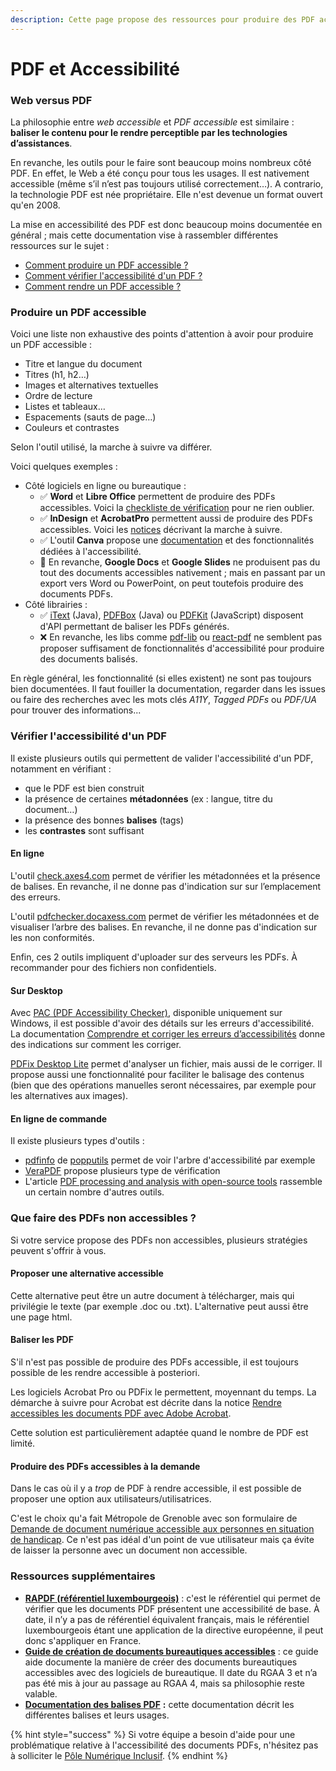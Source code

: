 ```yaml
---
description: Cette page propose des ressources pour produire des PDF accessibles
---
```


# PDF et Accessibilité

### Web versus PDF

La philosophie entre _web accessible_ et _PDF accessible_ est similaire : **baliser le contenu pour le rendre perceptible par les technologies d’assistances**.

En revanche, les outils pour le faire sont beaucoup moins nombreux côté PDF. En effet, le Web a été conçu pour tous les usages. Il est nativement accessible (même s’il n’est pas toujours utilisé correctement…). A contrario, la technologie PDF est née propriétaire. Elle n'est devenue un format ouvert qu'en 2008.

La mise en accessibilité des PDF est donc beaucoup moins documentée en général ; mais cette documentation vise à rassembler différentes ressources sur le sujet :

* [Comment produire un PDF accessible ?](pdf-et-accessibilite.md#produire-un-pdf-accessible)
* [Comment vérifier l'accessibilité d'un PDF ?](pdf-et-accessibilite.md#verifier-laccessibilite-dun-pdf)
* [Comment rendre un PDF accessible ?](pdf-et-accessibilite.md#que-faire-des-pdfs-non-accessibles)

### Produire un PDF accessible

Voici une liste non exhaustive des points d'attention à avoir pour produire un PDF accessible :

* Titre et langue du document
* Titres (h1, h2…)
* Images et alternatives textuelles
* Ordre de lecture
* Listes et tableaux…
* Espacements (sauts de page…)
* Couleurs et contrastes

Selon l'outil utilisé, la marche à suivre va différer.

Voici quelques exemples :

* Côté logiciels en ligne ou bureautique :
  * ✅ **Word** et **Libre Office** permettent de produire des PDFs accessibles. Voici la [checkliste de vérification](https://pad.numerique.gouv.fr/s/_X5s2m3dZ) pour ne rien oublier.
  * ✅ **InDesign** et **AcrobatPro** permettent aussi de produire des PDFs accessibles. Voici les [notices](https://www.pdf-accessible.com/notices-accessibilite-indesign-acrobat/) décrivant la marche à suivre.
  * ✅ L'outil **Canva** propose une [documentation](https://www.canva.com/help/pdf-accessibility-features/) et des fonctionnalités dédiées à l'accessibilité.
  * 😬 En revanche, **Google Docs** et **Google Slides** ne produisent pas du tout des documents accessibles nativement ; mais en passant par un export vers Word ou PowerPoint, on peut toutefois produire des documents PDFs.
* Côté librairies :
  * ✅ [iText](https://itextpdf.com/) (Java), [PDFBox](https://pdfbox.apache.org/) (Java) ou [PDFKit](https://pdfkit.org/) (JavaScript) disposent d'API permettant de baliser les PDFs générés.
  * ❌ En revanche, les libs comme [pdf-lib](https://pdf-lib.js.org/) ou [react-pdf](https://react-pdf.org/components) ne semblent pas proposer suffisament de fonctionnalités d'accessibilité pour produire des documents balisés.

En règle général, les fonctionnalité (si elles existent) ne sont pas toujours bien documentées. Il faut fouiller la documentation, regarder dans les issues ou faire des recherches avec les mots clés _A11Y_, _Tagged PDFs_ ou _PDF/UA_ pour trouver des informations...

### Vérifier l'accessibilité d'un PDF

Il existe plusieurs outils qui permettent de valider l'accessibilité d'un PDF, notamment en vérifiant :

* que le PDF est bien construit
* la présence de certaines **métadonnées** (ex : langue, titre du document…)
* la présence des bonnes **balises** (tags)
* les **contrastes** sont suffisant

#### En ligne

L'outil [check.axes4.com](https://check.axes4.com/en) permet de vérifier les métadonnées et la présence de balises. En revanche, il ne donne pas d'indication sur sur l’emplacement des erreurs.

L'outil [pdfchecker.docaxess.com](https://pdfchecker.docaxess.com/) permet de vérifier les métadonnées et de visualiser l’arbre des balises. En revanche, il ne donne pas d'indication sur les non conformités.

Enfin, ces 2 outils impliquent d'uploader sur des serveurs les PDFs. À recommander pour des fichiers non confidentiels.

#### Sur Desktop

Avec [PAC (PDF Accessibility Checker)](https://pac.pdf-accessibility.org/en), disponible uniquement sur Windows, il est possible d'avoir des détails sur les erreurs d'accessibilité. La documentation [Comprendre et corriger les erreurs d’accessibilités](https://tanaguru.com/pac-comprendre-et-corriger-les-erreurs-daccessibilite) donne des indications sur comment les corriger.

[PDFix Desktop Lite](https://pdfix.net/products/pdfix-desktop-lite/) permet d'analyser un fichier, mais aussi de le corriger. Il propose aussi une fonctionnalité pour faciliter le balisage des contenus (bien que des opérations manuelles seront nécessaires, par exemple pour les alternatives aux images).

#### En ligne de commande

Il existe plusieurs types d'outils :

* [pdfinfo](https://www.mankier.com/1/pdfinfo) de [popputils](https://pypi.org/project/poppler-utils/) permet de voir l'arbre d'accessibilité par exemple
* [VeraPDF](https://docs.verapdf.org/cli/) propose plusieurs type de vérification
* L'article [PDF processing and analysis with open-source tools](https://bitsgalore.org/2021/09/06/pdf-processing-and-analysis-with-open-source-tools.html) rassemble un certain nombre d'autres outils.

### Que faire des PDFs non accessibles ?

Si votre service propose des PDFs non accessibles, plusieurs stratégies peuvent s'offrir à vous.

#### Proposer une alternative accessible

Cette alternative peut être un autre document à télécharger, mais qui privilégie le texte (par exemple .doc ou .txt). L'alternative peut aussi être une page html.

#### Baliser les PDF

S'il n'est pas possible de produire des PDFs accessible, il est toujours possible de les rendre accessible à posteriori.

Les logiciels Acrobat Pro ou PDFix le permettent, moyennant du temps. La démarche à suivre pour Acrobat est décrite dans la notice [Rendre accessibles les documents PDF avec Adobe Acrobat](https://www.pdf-accessible.com/notices-accessibilite-indesign-acrobat/#acrobat).

Cette solution est particulièrement adaptée quand le nombre de PDF est limité.

#### Produire des PDFs accessibles à la demande

Dans le cas où il y a _trop_ de PDF à rendre accessible, il est possible de proposer une option aux utilisateurs/utilisatrices.

C'est le choix qu'a fait Métropole de Grenoble avec son formulaire de [Demande de document numérique accessible aux personnes en situation de handicap](https://www.grenoblealpesmetropole.fr/621-demande-de-document-numerique-accessible.htm). Ce n'est pas idéal d'un point de vue utilisateur mais ça évite de laisser la personne avec un document non accessible.

### Ressources supplémentaires

* [**RAPDF (référentiel luxembourgeois)**](https://accessibilite.public.lu/fr/rapdf1/) : c'est le référentiel qui permet de vérifier que les documents PDF présentent une accessibilité de base. À date, il n’y a pas de référentiel équivalent français, mais le référentiel luxembourgeois étant une application de la directive européenne, il peut donc s'appliquer en France.
* [**Guide de création de documents bureautiques accessibles**](https://disic.github.io/guides-documents_bureautiques_accessibles/html/) : ce guide aide documente la manière de créer des documents bureautiques accessibles avec des logiciels de bureautique. Il date du RGAA 3 et n’a pas été mis à jour au passage au RGAA 4, mais sa philosophie reste valable.
* [**Documentation des balises PDF**](https://design.ipedis.com/5dda74a23/p/122882-overview) **:** cette documentation décrit les différentes balises et leurs usages.

{% hint style="success" %}
Si votre équipe a besoin d'aide pour une problématique relative à l'accessibilité des documents PDFs, n'hésitez pas à solliciter le [Pôle Numérique Inclusif](../../../../solliciter-et-contribuer-a-la-communaute/je-sollicite-de-laide-transverse/aide-transverse-pole-numerique-inclusif.md).&#x20;
{% endhint %}
